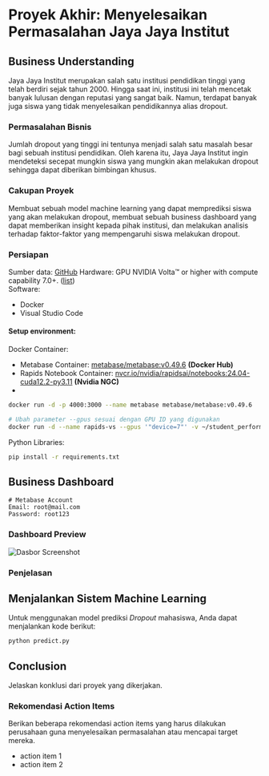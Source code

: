 # Proyek Akhir: Menyelesaikan Permasalahan Jaya Jaya Institut

## Business Understanding
Jaya Jaya Institut merupakan salah satu institusi pendidikan tinggi yang telah berdiri sejak tahun 2000. Hingga saat ini, institusi ini telah mencetak banyak lulusan dengan reputasi yang sangat baik. Namun, terdapat banyak juga siswa yang tidak menyelesaikan pendidikannya alias dropout.

### Permasalahan Bisnis
Jumlah dropout yang tinggi ini tentunya menjadi salah satu masalah besar bagi sebuah institusi pendidikan. Oleh karena itu, Jaya Jaya Institut ingin mendeteksi secepat mungkin siswa yang mungkin akan melakukan dropout sehingga dapat diberikan bimbingan khusus.

### Cakupan Proyek
Membuat sebuah model machine learning yang dapat memprediksi siswa yang akan melakukan dropout, membuat sebuah business dashboard yang dapat memberikan insight kepada pihak institusi, dan melakukan analisis terhadap faktor-faktor yang mempengaruhi siswa melakukan dropout.

### Persiapan

Sumber data: [GitHub](https://github.com/dicodingacademy/dicoding_dataset/tree/main/students_performance)
Hardware: GPU NVIDIA Volta™ or higher with compute capability 7.0+. ([list](https://developer.nvidia.com/cuda-gpus))<br>
Software:
- Docker
- Visual Studio Code

#### Setup environment:

Docker Container:
- Metabase Container: <u>metabase/metabase:v0.49.6</u> **(Docker Hub)**
- Rapids Notebook Container: <u>nvcr.io/nvidia/rapidsai/notebooks:24.04-cuda12.2-py3.11</u> **(Nvidia NGC)**
- 
```bash
docker run -d -p 4000:3000 --name metabase metabase/metabase:v0.49.6

# Ubah parameter --gpus sesuai dengan GPU ID yang digunakan
docker run -d --name rapids-vs --gpus '"device=7"' -v ~/student_performance:/home/rapids/student_performance nvcr.io/nvidia/rapidsai/notebooks:24.04-cuda12.2-py3.11
```

Python Libraries:
```bash
pip install -r requirements.txt
```

## Business Dashboard
```
# Metabase Account
Email: root@mail.com
Password: root123
```
### Dashboard Preview
![Dasbor Screenshot]()

### Penjelasan


## Menjalankan Sistem Machine Learning
Untuk menggunakan model prediksi *Dropout* mahasiswa, Anda dapat menjalankan kode berikut:

```py
python predict.py
```


## Conclusion
Jelaskan konklusi dari proyek yang dikerjakan.

### Rekomendasi Action Items
Berikan beberapa rekomendasi action items yang harus dilakukan perusahaan guna menyelesaikan permasalahan atau mencapai target mereka.
- action item 1
- action item 2

